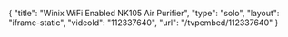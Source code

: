{
    "title": "Winix WiFi Enabled NK105 Air Purifier",
    "type": "solo",
    "layout": "iframe-static",
    "videoId": "112337640",
    "url": "\/tvpembed\/112337640"
}
